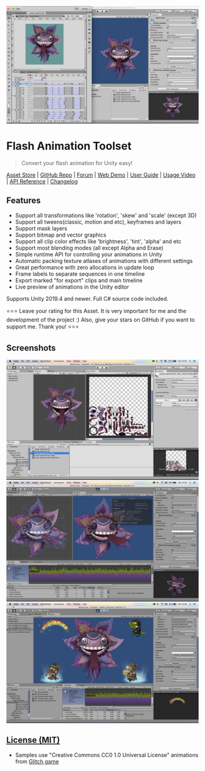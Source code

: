 ![](.github/images/title-icon.png)

# Flash Animation Toolset

> Convert your flash animation for Unity easy!

[Asset Store](https://assetstore.unity.com/packages/slug/73323) |
[GitHub Repo](https://github.com/BlackMATov/unity-flash-tools) |
[Forum](https://forum.unity.com/threads/1-3-15-flash-animation-toolset.440085) |
[Web Demo](https://blackmatov.github.io/unity-assets/flash-animation-toolset/demo) |
[User Guide](https://github.com/BlackMATov/unity-flash-tools/blob/main/Assets/FlashTools/Docs/USERGUIDE.md) |
[Usage Video](http://www.youtube.com/watch?v=uE_XRWZ5KHA) |
[API Reference](https://github.com/BlackMATov/unity-flash-tools/blob/main/Assets/FlashTools/Docs/API.md) |
[Changelog](https://github.com/BlackMATov/unity-flash-tools/blob/main/Assets/FlashTools/Docs/CHANGELOG.md)

## Features

- Support all transformations like 'rotation', 'skew' and 'scale' (except 3D)
- Support all tweens(classic, motion and etc), keyframes and layers
- Support mask layers
- Support bitmap and vector graphics
- Support all clip color effects like 'brightness', 'tint', 'alpha' and etc
- Support most blending modes (all except Alpha and Erase)
- Simple runtime API for controlling your animations in Unity
- Automatic packing texture atlases of animations with different settings
- Great performance with zero allocations in update loop
- Frame labels to separate sequences in one timeline
- Export marked "for export" clips and main timeline
- Live preview of animations in the Unity editor

Supports Unity 2019.4 and newer. Full C# source code included.

⭐⭐⭐ Leave your rating for this Asset. It is very important for me and the development of the project :) Also, give your stars on GitHub if you want to support me. Thank you! ⭐⭐⭐

## Screenshots

![](.github/images/screenshot-1.png)
![](.github/images/screenshot-2.png)
![](.github/images/screenshot-3.png)

## [License (MIT)](./LICENSE.md)

* Samples use "Creative Commons CC0 1.0 Universal License" animations from [Glitch game](http://www.glitchthegame.com/public-domain-game-art)
